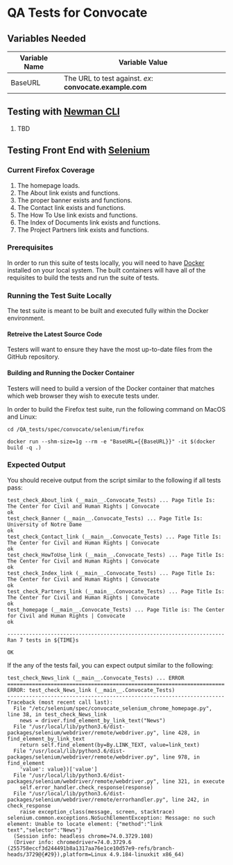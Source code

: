 # QA Tests for Convocate

## Variables Needed

Variable Name | Variable Value
------------- | ---------------
BaseURL | The URL to test against. *ex*: **convocate.example.com**

## Testing with [Newman CLI](https://github.com/postmanlabs/newman)

1. TBD

## Testing Front End with [Selenium](https://www.seleniumhq.org/)

### Current Firefox Coverage

1. The homepage loads.
1. The About link exists and functions.
1. The proper banner exists and functions.
1. The Contact link exists and functions.
1. The How To Use link exists and functions.
1. The Index of Documents link exists and functions.
1. The Project Partners link exists and functions.

### Prerequisites

In order to run this suite of tests locally, you will need to have [Docker](https://www.docker.com) installed on your local system. The built containers will have all of the requisites to build the tests and run the suite of tests.

### Running the Test Suite Locally

The test suite is meant to be built and executed fully within the Docker environment.

#### Retreive the Latest Source Code

Testers will want to ensure they have the most up-to-date files from the GitHub repository.

#### Building and Running the Docker Container

Testers will need to build a version of the Docker container that matches which web browser they wish to execute tests under.

In order to build the Firefox test suite, run the following command on MacOS and Linux:

```console
cd /QA_tests/spec/convocate/selenium/firefox

docker run --shm-size=1g --rm -e "BaseURL={{BaseURL}}" -it $(docker build -q .)
```

### Expected Output

You should receive output from the script similar to the following if all tests pass:

```console
test_check_About_link (__main__.Convocate_Tests) ... Page Title Is: The Center for Civil and Human Rights | Convocate
ok
test_check_Banner (__main__.Convocate_Tests) ... Page Title Is: University of Notre Dame
ok
test_check_Contact_link (__main__.Convocate_Tests) ... Page Title Is: The Center for Civil and Human Rights | Convocate
ok
test_check_HowToUse_link (__main__.Convocate_Tests) ... Page Title Is: The Center for Civil and Human Rights | Convocate
ok
test_check_Index_link (__main__.Convocate_Tests) ... Page Title Is: The Center for Civil and Human Rights | Convocate
ok
test_check_Partners_link (__main__.Convocate_Tests) ... Page Title Is: The Center for Civil and Human Rights | Convocate
ok
test_homepage (__main__.Convocate_Tests) ... Page Title is: The Center for Civil and Human Rights | Convocate
ok

----------------------------------------------------------------------
Ran 7 tests in ${TIME}s

OK
```

If the any of the tests fail, you can expect output similar to the following:

```console
test_check_News_link (__main__.Convocate_Tests) ... ERROR
======================================================================
ERROR: test_check_News_link (__main__.Convocate_Tests)
----------------------------------------------------------------------
Traceback (most recent call last):
  File "/etc/selenium/spec/convocate_selenium_chrome_homepage.py", line 38, in test_check_News_link
    news = driver.find_element_by_link_text("News")
  File "/usr/local/lib/python3.6/dist-packages/selenium/webdriver/remote/webdriver.py", line 428, in find_element_by_link_text
    return self.find_element(by=By.LINK_TEXT, value=link_text)
  File "/usr/local/lib/python3.6/dist-packages/selenium/webdriver/remote/webdriver.py", line 978, in find_element
    'value': value})['value']
  File "/usr/local/lib/python3.6/dist-packages/selenium/webdriver/remote/webdriver.py", line 321, in execute
    self.error_handler.check_response(response)
  File "/usr/local/lib/python3.6/dist-packages/selenium/webdriver/remote/errorhandler.py", line 242, in check_response
    raise exception_class(message, screen, stacktrace)
selenium.common.exceptions.NoSuchElementException: Message: no such element: Unable to locate element: {"method":"link text","selector":"News"}
  (Session info: headless chrome=74.0.3729.108)
  (Driver info: chromedriver=74.0.3729.6 (255758eccf3d244491b8a1317aa76e1ce10d57e9-refs/branch-heads/3729@{#29}),platform=Linux 4.9.184-linuxkit x86_64)
```
